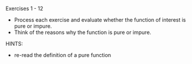 Exercises 1 - 12

- Process each exercise and evaluate whether the function of interest is pure or impure. 
- Think of the reasons why the function is pure or impure.

HINTS:
- re-read the definition of a pure function